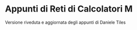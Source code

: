 Appunti di Reti di Calcolatori M
================================

Versione riveduta e aggiornata degli appunti di Daniele Tiles
